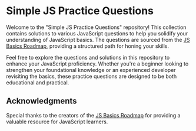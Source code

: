 # Simple JS Practice Questions

Welcome to the "Simple JS Practice Questions" repository! This collection contains solutions to various JavaScript questions to help you solidify your understanding of JavaScript basics. The questions are sourced from the [JS Basics Roadmap](https://whimsical.com/js-basics-roadmap-HxsoYtVkawZbjC1gcy61Cc), providing a structured path for honing your skills.

Feel free to explore the questions and solutions in this repository to enhance your JavaScript proficiency. Whether you're a beginner looking to strengthen your foundational knowledge or an experienced developer revisiting the basics, these practice questions are designed to be both educational and practical.

## Acknowledgments

Special thanks to the creators of the [JS Basics Roadmap](https://whimsical.com/js-basics-roadmap-HxsoYtVkawZbjC1gcy61Cc) for providing a valuable resource for JavaScript learners.
